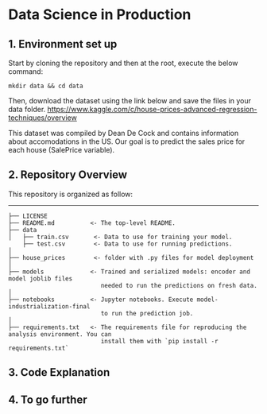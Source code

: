 # Data Science in Production

## 1. Environment set up

Start by cloning the repository and then at the root, execute the below command:

```
mkdir data && cd data
```

Then, download the dataset using the link below and save the files in your data folder. 
https://www.kaggle.com/c/house-prices-advanced-regression-techniques/overview

This dataset was compiled by Dean De Cock and contains information about accomodations in the US. Our goal is to predict the sales price for each house (SalePrice variable).

## 2. Repository Overview

This repository is organized as follow:

------------

    ├── LICENSE
    ├── README.md          <- The top-level README.
    ├── data
    │   ├── train.csv       <- Data to use for training your model.
        ├── test.csv        <- Data to use for running predictions.
    │
    ├── house_prices        <- folder with .py files for model deployment
    │
    ├── models             <- Trained and serialized models: encoder and model joblib files
                              needed to run the predictions on fresh data.
    │
    ├── notebooks          <- Jupyter notebooks. Execute model-industrialization-final 
                              to run the prediction job.
    │
    ├── requirements.txt   <- The requirements file for reproducing the analysis environment. You can
                              install them with `pip install -r requirements.txt`


## 3. Code Explanation

## 4. To go further

